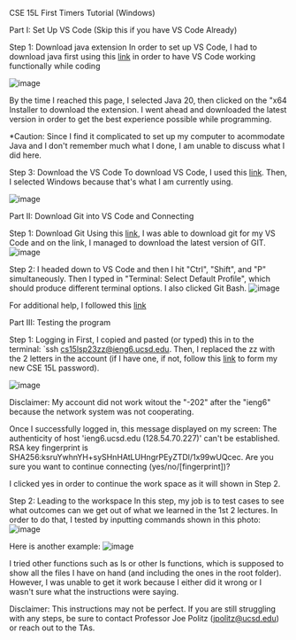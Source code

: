 CSE 15L First Timers Tutorial (Windows)

Part I: Set Up VS Code (Skip this if you have VS Code Already)

  Step 1: Download java extension
  In order to set up VS Code, I had to download java first using this [link](https://www.oracle.com/java/technologies/downloads/) in order to have VS Code working functionally while coding  
  
  ![image](https://user-images.githubusercontent.com/122843554/233439809-3a92e6c5-3dcf-4931-bd4b-c30dc16b58a2.png)

  By the time I reached this page, I selected Java 20, then clicked on the "x64 Installer to download the extension. I went ahead and downloaded the latest version in order to get the best experience possible while programming.
  
  *Caution: Since I find it complicated to set up my computer to acommodate Java and I don't remember much what I done, I am unable to discuss what I did here. 
  
  Step 3: Download the VS Code
  To download VS Code, I used this [link](https://code.visualstudio.com/Download). Then, I selected Windows because that's what I am currently using.
  
 ![image](https://user-images.githubusercontent.com/122843554/233444850-aae3ff22-b1e3-4eb6-a472-0ee6747ec2a1.png)
  



Part II: Download Git into VS Code and Connecting
  
  Step 1: Download Git
  Using this [link](https://gitforwindows.org/), I was able to download git for my VS Code and on the link, I managed to download the latest version of GIT.
![image](https://user-images.githubusercontent.com/122843554/233444954-bda8bbe9-c15e-46eb-9e8c-67bfd4cb0e1f.png)

  Step 2: I headed down to VS Code and then I hit "Ctrl", "Shift", and "P" simultaneously. Then I typed in "Terminal: Select Default Profile", which should produce different terminal options. I also clicked Git Bash.
![image](https://user-images.githubusercontent.com/122843554/233445225-1b377fce-bfa3-4e8c-a072-dd793a01c7b0.png)
  
  For additional help, I followed this [link](https://stackoverflow.com/a/50527994)
  

Part III: Testing the program
 
   Step 1: Logging in
   First, I copied and pasted (or typed) this in to the terminal: `ssh cs15lsp23zz@ieng6.ucsd.edu. Then, I replaced the zz with the 2 letters in the account (if I have one, if not, follow this [link](https://sdacs.ucsd.edu/~icc/index.php) to form my new CSE 15L password).
   
![image](https://user-images.githubusercontent.com/122843554/233446212-2e272af9-5246-404a-951e-cd465890b81a.png)

   Disclaimer: My account did not work witout the "-202" after the "ieng6" because the network system was not cooperating.
   
   Once I successfully logged in, this message displayed on my screen: The authenticity of host 'ieng6.ucsd.edu (128.54.70.227)' can't be established.
RSA key fingerprint is SHA256:ksruYwhnYH+sySHnHAtLUHngrPEyZTDl/1x99wUQcec.
Are you sure you want to continue connecting (yes/no/[fingerprint])? 

I clicked yes in order to continue the work space as it will shown in Step 2.

   Step 2: Leading to the workspace
   In this step, my job is to test cases to see what outcomes can we get out of what we learned in the 1st 2 lectures. In order to do that, I tested by inputting commands shown in this photo:
![image](https://user-images.githubusercontent.com/122843554/233445562-6a640366-6b93-4f76-a8e5-3662666b0aff.png)
   
   Here is another example:
![image](https://user-images.githubusercontent.com/122843554/233445624-80a551c7-66bd-42c9-9bea-fbaf50ca85ed.png)
   
   I tried other functions such as ls <directory> or other ls functions, which is supposed to show all the files I have on hand (and including the ones in the root folder). However, I was unable to get it work because I either did it wrong or I wasn't sure what the instructions were saying. 
  
   Disclaimer: This instructions may not be perfect. If you are still struggling with any steps, be sure to contact Professor Joe Politz (jpolitz@ucsd.edu) or reach out to the TAs.
   
